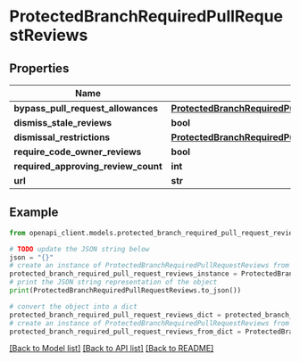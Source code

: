# ProtectedBranchRequiredPullRequestReviews


## Properties

Name | Type | Description | Notes
------------ | ------------- | ------------- | -------------
**bypass_pull_request_allowances** | [**ProtectedBranchRequiredPullRequestReviewsBypassPullRequestAllowances**](ProtectedBranchRequiredPullRequestReviewsBypassPullRequestAllowances.md) |  | [optional] 
**dismiss_stale_reviews** | **bool** |  | [optional] 
**dismissal_restrictions** | [**ProtectedBranchRequiredPullRequestReviewsDismissalRestrictions**](ProtectedBranchRequiredPullRequestReviewsDismissalRestrictions.md) |  | [optional] 
**require_code_owner_reviews** | **bool** |  | [optional] 
**required_approving_review_count** | **int** |  | [optional] 
**url** | **str** |  | 

## Example

```python
from openapi_client.models.protected_branch_required_pull_request_reviews import ProtectedBranchRequiredPullRequestReviews

# TODO update the JSON string below
json = "{}"
# create an instance of ProtectedBranchRequiredPullRequestReviews from a JSON string
protected_branch_required_pull_request_reviews_instance = ProtectedBranchRequiredPullRequestReviews.from_json(json)
# print the JSON string representation of the object
print(ProtectedBranchRequiredPullRequestReviews.to_json())

# convert the object into a dict
protected_branch_required_pull_request_reviews_dict = protected_branch_required_pull_request_reviews_instance.to_dict()
# create an instance of ProtectedBranchRequiredPullRequestReviews from a dict
protected_branch_required_pull_request_reviews_from_dict = ProtectedBranchRequiredPullRequestReviews.from_dict(protected_branch_required_pull_request_reviews_dict)
```
[[Back to Model list]](../README.md#documentation-for-models) [[Back to API list]](../README.md#documentation-for-api-endpoints) [[Back to README]](../README.md)


